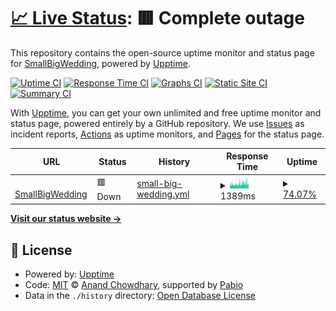 # [📈 Live Status](https://small-big-wedding.github.io/uptime-checker): <!--live status--> **🟥 Complete outage**

This repository contains the open-source uptime monitor and status page for [SmallBigWedding](https://small-big-wedding.github.io/uptime-checker), powered by [Upptime](https://github.com/upptime/upptime).

[![Uptime CI](https://github.com/small-big-wedding/uptime-checker/workflows/Uptime%20CI/badge.svg)](https://github.com/small-big-wedding/uptime-checker/actions?query=workflow%3A%22Uptime+CI%22)
[![Response Time CI](https://github.com/small-big-wedding/uptime-checker/workflows/Response%20Time%20CI/badge.svg)](https://github.com/small-big-wedding/uptime-checker/actions?query=workflow%3A%22Response+Time+CI%22)
[![Graphs CI](https://github.com/small-big-wedding/uptime-checker/workflows/Graphs%20CI/badge.svg)](https://github.com/small-big-wedding/uptime-checker/actions?query=workflow%3A%22Graphs+CI%22)
[![Static Site CI](https://github.com/small-big-wedding/uptime-checker/workflows/Static%20Site%20CI/badge.svg)](https://github.com/small-big-wedding/uptime-checker/actions?query=workflow%3A%22Static+Site+CI%22)
[![Summary CI](https://github.com/small-big-wedding/uptime-checker/workflows/Summary%20CI/badge.svg)](https://github.com/small-big-wedding/uptime-checker/actions?query=workflow%3A%22Summary+CI%22)

With [Upptime](https://upptime.js.org), you can get your own unlimited and free uptime monitor and status page, powered entirely by a GitHub repository. We use [Issues](https://github.com/small-big-wedding/uptime-checker/issues) as incident reports, [Actions](https://github.com/small-big-wedding/uptime-checker/actions) as uptime monitors, and [Pages](https://small-big-wedding.github.io/uptime-checker) for the status page.

<!--start: status pages-->
<!-- This summary is generated by Upptime (https://github.com/upptime/upptime) -->
<!-- Do not edit this manually, your changes will be overwritten -->
<!-- prettier-ignore -->
| URL | Status | History | Response Time | Uptime |
| --- | ------ | ------- | ------------- | ------ |
| <img alt="" src="https://icons.duckduckgo.com/ip3/www.smallbigwedding.kr.ico" height="13"> [SmallBigWedding](https://www.smallbigwedding.kr/) | 🟥 Down | [small-big-wedding.yml](https://github.com/small-big-wedding/uptime-checker/commits/HEAD/history/small-big-wedding.yml) | <details><summary><img alt="Response time graph" src="./graphs/small-big-wedding/response-time-week.png" height="20"> 1389ms</summary><br><a href="https://small-big-wedding.github.io/uptime-checker/history/small-big-wedding"><img alt="Response time 1315" src="https://img.shields.io/endpoint?url=https%3A%2F%2Fraw.githubusercontent.com%2Fsmall-big-wedding%2Fuptime-checker%2FHEAD%2Fapi%2Fsmall-big-wedding%2Fresponse-time.json"></a><br><a href="https://small-big-wedding.github.io/uptime-checker/history/small-big-wedding"><img alt="24-hour response time 1519" src="https://img.shields.io/endpoint?url=https%3A%2F%2Fraw.githubusercontent.com%2Fsmall-big-wedding%2Fuptime-checker%2FHEAD%2Fapi%2Fsmall-big-wedding%2Fresponse-time-day.json"></a><br><a href="https://small-big-wedding.github.io/uptime-checker/history/small-big-wedding"><img alt="7-day response time 1389" src="https://img.shields.io/endpoint?url=https%3A%2F%2Fraw.githubusercontent.com%2Fsmall-big-wedding%2Fuptime-checker%2FHEAD%2Fapi%2Fsmall-big-wedding%2Fresponse-time-week.json"></a><br><a href="https://small-big-wedding.github.io/uptime-checker/history/small-big-wedding"><img alt="30-day response time 1312" src="https://img.shields.io/endpoint?url=https%3A%2F%2Fraw.githubusercontent.com%2Fsmall-big-wedding%2Fuptime-checker%2FHEAD%2Fapi%2Fsmall-big-wedding%2Fresponse-time-month.json"></a><br><a href="https://small-big-wedding.github.io/uptime-checker/history/small-big-wedding"><img alt="1-year response time 1315" src="https://img.shields.io/endpoint?url=https%3A%2F%2Fraw.githubusercontent.com%2Fsmall-big-wedding%2Fuptime-checker%2FHEAD%2Fapi%2Fsmall-big-wedding%2Fresponse-time-year.json"></a></details> | <details><summary><a href="https://small-big-wedding.github.io/uptime-checker/history/small-big-wedding">74.07%</a></summary><a href="https://small-big-wedding.github.io/uptime-checker/history/small-big-wedding"><img alt="All-time uptime 99.25%" src="https://img.shields.io/endpoint?url=https%3A%2F%2Fraw.githubusercontent.com%2Fsmall-big-wedding%2Fuptime-checker%2FHEAD%2Fapi%2Fsmall-big-wedding%2Fuptime.json"></a><br><a href="https://small-big-wedding.github.io/uptime-checker/history/small-big-wedding"><img alt="24-hour uptime 76.90%" src="https://img.shields.io/endpoint?url=https%3A%2F%2Fraw.githubusercontent.com%2Fsmall-big-wedding%2Fuptime-checker%2FHEAD%2Fapi%2Fsmall-big-wedding%2Fuptime-day.json"></a><br><a href="https://small-big-wedding.github.io/uptime-checker/history/small-big-wedding"><img alt="7-day uptime 74.07%" src="https://img.shields.io/endpoint?url=https%3A%2F%2Fraw.githubusercontent.com%2Fsmall-big-wedding%2Fuptime-checker%2FHEAD%2Fapi%2Fsmall-big-wedding%2Fuptime-week.json"></a><br><a href="https://small-big-wedding.github.io/uptime-checker/history/small-big-wedding"><img alt="30-day uptime 94.03%" src="https://img.shields.io/endpoint?url=https%3A%2F%2Fraw.githubusercontent.com%2Fsmall-big-wedding%2Fuptime-checker%2FHEAD%2Fapi%2Fsmall-big-wedding%2Fuptime-month.json"></a><br><a href="https://small-big-wedding.github.io/uptime-checker/history/small-big-wedding"><img alt="1-year uptime 99.25%" src="https://img.shields.io/endpoint?url=https%3A%2F%2Fraw.githubusercontent.com%2Fsmall-big-wedding%2Fuptime-checker%2FHEAD%2Fapi%2Fsmall-big-wedding%2Fuptime-year.json"></a></details>

<!--end: status pages-->

[**Visit our status website →**](https://small-big-wedding.github.io/uptime-checker)

## 📄 License

- Powered by: [Upptime](https://github.com/upptime/upptime)
- Code: [MIT](./LICENSE) © [Anand Chowdhary](https://anandchowdhary.com), supported by [Pabio](https://pabio.com)
- Data in the `./history` directory: [Open Database License](https://opendatacommons.org/licenses/odbl/1-0/)
